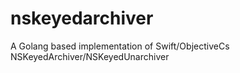 # nskeyedarchiver
A Golang based implementation of Swift/ObjectiveCs NSKeyedArchiver/NSKeyedUnarchiver
